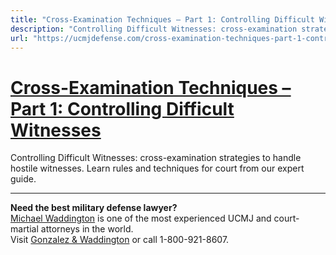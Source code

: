 ```yaml
---
title: "Cross-Examination Techniques – Part 1: Controlling Difficult Witnesses"
description: "Controlling Difficult Witnesses: cross-examination strategies to handle hostile witnesses. Learn rules and techniques for court from our expert guide."
url: "https://ucmjdefense.com/cross-examination-techniques-part-1-controlling-difficult-witnesses-on-cross-examination.html"
---
```


# [Cross-Examination Techniques – Part 1: Controlling Difficult Witnesses](https://ucmjdefense.com/cross-examination-techniques-part-1-controlling-difficult-witnesses-on-cross-examination.html)

Controlling Difficult Witnesses: cross-examination strategies to handle hostile witnesses. Learn rules and techniques for court from our expert guide.

---

**Need the best military defense lawyer?**  
[Michael Waddington](https://ucmjdefense.com/attorneys/michael-stewart-waddington-partner.html) is one of the most experienced UCMJ and court-martial attorneys in the world.  
Visit [Gonzalez & Waddington](https://ucmjdefense.com) or call 1-800-921-8607.
